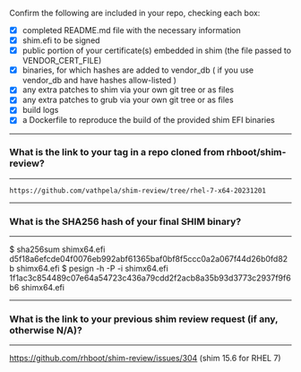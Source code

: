 Confirm the following are included in your repo, checking each box:

 - [X] completed README.md file with the necessary information
 - [X] shim.efi to be signed
 - [X] public portion of your certificate(s) embedded in shim (the file passed to VENDOR_CERT_FILE)
 - [X] binaries, for which hashes are added to vendor_db ( if you use vendor_db and have hashes allow-listed )
 - [X] any extra patches to shim via your own git tree or as files
 - [X] any extra patches to grub via your own git tree or as files
 - [X] build logs
 - [X] a Dockerfile to reproduce the build of the provided shim EFI binaries

*******************************************************************************
### What is the link to your tag in a repo cloned from rhboot/shim-review?
*******************************************************************************
`https://github.com/vathpela/shim-review/tree/rhel-7-x64-20231201`

*******************************************************************************
### What is the SHA256 hash of your final SHIM binary?
*******************************************************************************
$ sha256sum shimx64.efi
d5f18a6efcde04f0076eb992abf61365baf0bf8f5ccc0a2a067f44d26b0fd82b  shimx64.efi
$ pesign -h -P -i shimx64.efi
1f1ac3c854489c07e64a54723c436a79cdd2f2acb8a35b93d3773c2937f9f6b6 shimx64.efi

*******************************************************************************
### What is the link to your previous shim review request (if any, otherwise N/A)?
*******************************************************************************
https://github.com/rhboot/shim-review/issues/304 (shim 15.6 for RHEL 7)

